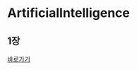 # ArtificialIntelligence


## 1장
[바로가기](https://github.com/MoSonLee/ComputerStructure/issues/1)
</br>
